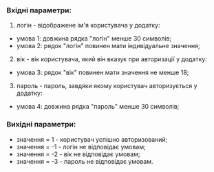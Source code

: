 ### Вхідні параметри:
1. логін - відображене ім'я користувача у додатку:
- умова 1: довжина рядка "логін" менше 30 символів;
- умова 2: рядок "логін" повинен мати індивідуальне значення;
2. вік - вік користувача, який він вказує при авторизації у додатку:
- умова 3: рядок "вік" повинен мати значення не менше 18;
3. пароль - пароль, завдяки якому користувач авторизується у додатку:
- умова 4: довжина рядка "пароль" менше 30 символів;
### Вихідні параметри:
- значення = 1 - користувач успішно авторизований;
- значення = -1 - логін не відповідає умовам;
- значення = -2 - вік не відповідає умовам;
- значення = -3 - пароль не відповідає умовам.
